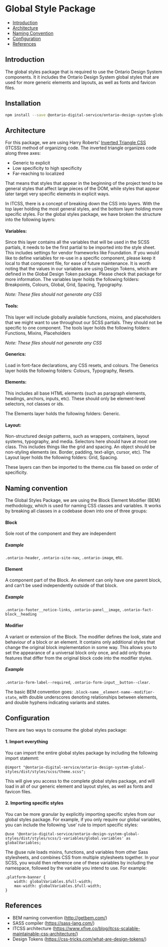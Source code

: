 # Global Style Package

- [Introduction](#introduction)
- [Architecture](#architecture)
- [Naming Convention](#naming-convention)
- [Configuration](#configuration)
- [References](#references)

## Introduction

The global styles package that is required to use the Ontario Design System components. It it includes the Ontario Design System global styles that are used for more generic elements and layouts, as well as fonts and favicon files.

## Installation

```bash
npm install --save @ontario-digital-service/ontario-design-system-global-styles
```

## Architecture

For this package, we are using Harry Roberts' [Inverted Triangle CSS](https://www.xfive.co/blog/itcss-scalable-maintainable-css-architecture/) (ITCSS) method of organizing code. The inverted triangle organizes code along three axes:

- Generic to explicit
- Low specificity to high specificity
- Far-reaching to localized

That means that styles that appear in the beginning of the project tend to be general styles that affect large pieces of the DOM, while styles that appear later target very specific elements in explicit ways.

In ITCSS, there is a concept of breaking down the CSS into layers. With the top layer holding the most general styles, and the bottom layer holding more specific styles. For the global styles package, we have broken the structure into the following layers:

#### Variables:

Since this layer contains all the variables that will be used in the SCSS partials, it needs to be the first partial to be imported into the style sheet. This includes settings for vendor frameworks like Foundation. If you would like to define variables for re-use in a specific component, please keep it local to that component file, for ease of future maintenance.
It is worth noting that the values in our variables are using Design Tokens, which are defined in the Global Design Token package. Please check that package for more information.
The variables layer holds the following folders: Breakpoints, Colours, Global, Grid, Spacing, Typography.

_Note: These files should not generate any CSS_

#### Tools:

This layer will include globally available functions, mixins, and placeholders that we might want to use throughout our SCSS partials. They should not be specific to one component.
The tools layer holds the following folders: Functions, Mixins, Placeholders

_Note: These files should not generate any CSS_

#### Generics:

Load in font-face declarations, any CSS resets, and colours.
The Generics layer holds the following folders: Colours, Typography, Resets.

#### Elements:

This includes all base HTML elements (such as paragraph elements, headings, anchors, inputs, etc). These should only be element-level selectors, not classes or ids.

The Elements layer holds the following folders: Generic.

#### Layout:

Non-structured design patterns, such as wrappers, containers, layout systems, typography, and media. Selectors here should have at most one class. This includes things like the grid and spacing. An object should be non-styling elements (ex. Border, padding, text-align, cursor, etc).
The Layout layer holds the following folders: Grid, Spacing.

These layers can then be imported to the theme.css file based on order of specificity.

## Naming convention

The Global Styles Package, we are using the Block Element Modifier (BEM) methodology, which is used for naming CSS classes and variables. It works by breaking all classes in a codebase down into one of three groups:

#### Block

Sole root of the component and they are independent

##### Example

`.ontario-header`, `.ontario-site-nav`, `.ontario-image`, etc.

#### Element

A component part of the Block. An element can only have one parent block, and can’t be used independently outside of that block.

##### Example

`.ontario-footer__notice-links`, `.ontario-panel__image`, `.ontario-fact-block__heading`

#### Modifier

A variant or extension of the Block. The modifier defines the look, state and behaviour of a block or an element. It contains only additional styles that change the original block implementation in some way. This allows you to set the appearance of a universal block only once, and add only those features that differ from the original block code into the modifier styles.

##### Example

`.ontario-form-label--required`, `.ontario-form-input__button--clear`.

​​The basic BEM convention goes: `.block-name__element-name--modifier-state`, with double underscores denoting relationships between elements, and double hyphens indicating variants and states.

## Configuration

There are two ways to consume the global styles package:

#### 1. Import everything

You can import the entire global styles package by including the following import statemnt:

`@import "@ontario-digital-service/ontario-design-system-global-styles/dist/styles/scss/theme.scss";`

This will give you access to the complete global styles package, and will load in all of our generic element and layout styles, as well as fonts and favicon files.

#### 2. Importing specific styles

You can be more granular by explicitly importing specific styles from our global styles package. For example, if you only require our global variables, you can include the following 'use' rule to import specific styles:

`@use '@ontario-digital-service/ontario-design-system-global-styles/dist/styles/scss/1-variables/global.variables' as globalVariables;`

The @use rule loads mixins, functions, and variables from other Sass stylesheets, and combines CSS from multiple stylesheets together. In your SCSS, you would then reference one of these variables by including the namespace, followed by the variable you intend to use. For example:

```
.platform-banner {
	width: globalVariables.$full-width;
	max-width: globalVariables.$full-width;
}
```

## References

- BEM naming convention (http://getbem.com/)
- SASS compiler (https://sass-lang.com/)
- ITCSS architecture (https://www.xfive.co/blog/itcss-scalable-maintainable-css-architecture/)
- Design Tokens (https://css-tricks.com/what-are-design-tokens/)
